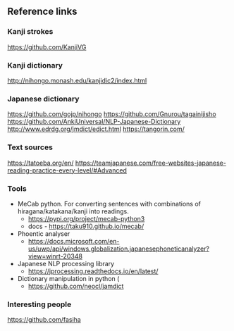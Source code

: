 ## Reference links

### Kanji strokes
https://github.com/KanjiVG

### Kanji dictionary
http://nihongo.monash.edu/kanjidic2/index.html

### Japanese dictionary
https://github.com/gojp/nihongo
https://github.com/Gnurou/tagainijisho
https://github.com/AnkiUniversal/NLP-Japanese-Dictionary
http://www.edrdg.org/jmdict/edict.html
https://tangorin.com/

### Text sources
https://tatoeba.org/en/
https://teamjapanese.com/free-websites-japanese-reading-practice-every-level/#Advanced

### Tools
- MeCab python. For converting sentences with combinations of hiragana/katakana/kanji into readings. 
  - https://pypi.org/project/mecab-python3
  - docs - https://taku910.github.io/mecab/
- Phoentic analyser
  - https://docs.microsoft.com/en-us/uwp/api/windows.globalization.japanesephoneticanalyzer?view=winrt-20348
- Japanese NLP processing library
  - https://jprocessing.readthedocs.io/en/latest/
- Dictionary manipulation in python ( 
  - https://github.com/neocl/jamdict

### Interesting people

https://github.com/fasiha